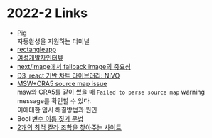 <h1>2022-2 Links</h1><ul><li><a href="https://github.com/withfig/autocomplete">Pig</a><br>자동완성을 지원하는 터미널</li><li><a href="https://rectangleapp.com/">rectangleapp</a></li><li><a href="https://www.wanted.co.kr/events/21_12_s03_b01">여성개발자인터뷰</a></li><li><a href="https://dev.to/elisabethleonhardt/configure-fallback-images-in-react-and-nextjs-54ej">next/image에서 fallback image의 중요성</a></li><li><a href="https://nivo.rocks/">D3, react 기반 차트 라이브러리: NIVO</a></li><li><a href="https://github.com/mswjs/msw/issues/1030">MSW+CRA5 source map issue</a><br>msw와 CRA5를 같이 썼을 때 <code>Failed to parse source map</code> warning message를 확인할 수 있다.<br>이에대한 임시 해결방법과 원인</li><li>Bool <a href="https://soojin.ro/blog/naming-boolean-variables">변수 이름 짓기 문법</a></li><li><a href="https://2colors.colorion.co/">2개의 최적 칼라 조합을 찾아주는 사이트</a></li></ul>